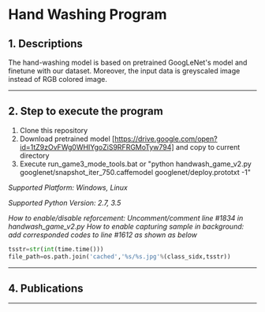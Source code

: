 # Hand Washing Program

## 1. Descriptions
The hand-washing model is based on pretrained GoogLeNet's model and finetune with our dataset. Moreover, the input data is greyscaled image instead of RGB colored image.
___
## 2. Step to execute the program
1. Clone this repository
2. Download pretrained model [https://drive.google.com/open?id=1tZ9zOvFWg0WHIYgoZiS9RFRGMoTyw794] and copy to current directory
3. Execute run_game3_mode_tools.bat or "python handwash_game_v2.py googlenet/snapshot_iter_750.caffemodel googlenet/deploy.prototxt -1"

*Supported Platform: Windows, Linux*

*Supported Python Version: 2.7, 3.5*

*How to enable/disable reforcement: Uncomment/comment line #1834 in handwash_game_v2.py*
*How to enable capturing sample in background: add corresponded codes to line #1612 as shown as below*

```python
tsstr=str(int(time.time()))
file_path=os.path.join('cached','%s/%s.jpg'%(class_sidx,tsstr))
```

___
## 4. Publications
___